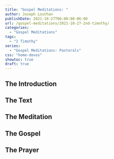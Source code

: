 ```yaml
---
title: "Gospel Meditations: "
author: Joseph Louthan
publishDate: 2021-10-27T06:00:00-06:00
url: /gospel-meditations/2021-10-27-2nd-timothy/
categories:
  - "Gospel Meditations"
tags:
  - "2 Timothy"
series:
  - "Gospel Meditations: Pastorals"
css: "home-devos"
showtoc: true
draft: true
---
```

## The Introduction

## The Text


## The Meditation


## The Gospel

## The Prayer

<div style="font-variant: small-caps;">

</div>
&nbsp;

```text

```
